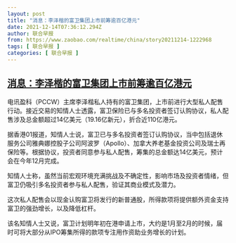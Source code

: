 ```yaml
---
layout: post
title: "消息：李泽楷的富卫集团上市前筹逾百亿港元"
date: 2021-12-14T07:36:12.294Z
author: 联合早报
from: https://www.zaobao.com/realtime/china/story20211214-1222968
tags: [ 联合早报 ]
categories: [ 联合早报 ]
---
```

<!--1639488300000-->
[消息：李泽楷的富卫集团上市前筹逾百亿港元](https://www.zaobao.com/realtime/china/story20211214-1222968)
------

<div>
<p>电讯盈科（PCCW）主席李泽楷私人持有的富卫集团，上市前进行大型私人配售行动。接近交易的知情人士透露，富卫保险已与多名投资者签订认购协议，私人配售涉及总金额超过14亿美元（19.16亿新元），折合近110亿港元。</p><p>据香港01报道，知情人士说，富卫已与多名投资者签订认购协议，当中包括退休服务公司雅典娜控股子公司阿波罗（Apollo）、加拿大养老基金投资公司及瑞士再保险等。根据协议，投资者同意参与私人配售，筹集的总金额达14亿美元，预计会在今年12月完成。</p><p>知情人士称，虽然当前宏观环境充满挑战及不确定性，影响市场及投资者情绪，但富卫仍吸引多名投资者参与私人配售，验证其商业模式及潜力。</p><section id="imu"><div id="dfp-ad-imu1">        </div></section><p>这次私人配售会以现金认购富卫将发行的新普通股，所得款项将提供额外资金支持富卫的强劲增长，以及降低杠杆。</p><p>该名知情人士又说，富卫计划明年初在港申请上市，大约是1月至2月的时候，届时可将大部分从IPO筹集所得的款项专注用作资助业务增长的计划。</p>      <div class="cx_paywall_placeholder" id="sph_cdp_40"></div>
</div>
